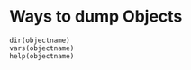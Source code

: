 <!-- TITLE: Ipython -->
<!-- SUBTITLE: A quick summary of Ipython -->

# Ways to dump Objects

```text
dir(objectname)
vars(objectname)
help(objectname)

```
